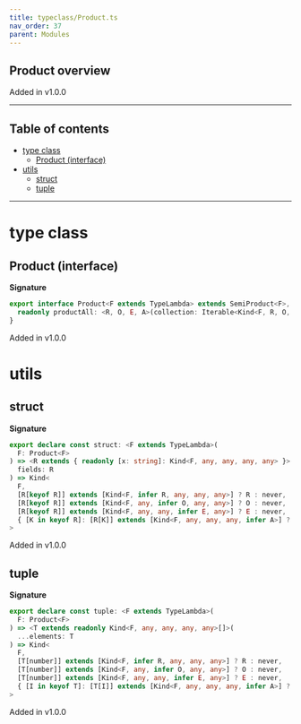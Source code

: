 ```yaml
---
title: typeclass/Product.ts
nav_order: 37
parent: Modules
---
```


## Product overview

Added in v1.0.0

---

<h2 class="text-delta">Table of contents</h2>

- [type class](#type-class)
  - [Product (interface)](#product-interface)
- [utils](#utils)
  - [struct](#struct)
  - [tuple](#tuple)

---

# type class

## Product (interface)

**Signature**

```ts
export interface Product<F extends TypeLambda> extends SemiProduct<F>, Of<F> {
  readonly productAll: <R, O, E, A>(collection: Iterable<Kind<F, R, O, E, A>>) => Kind<F, R, O, E, Array<A>>
}
```

Added in v1.0.0

# utils

## struct

**Signature**

```ts
export declare const struct: <F extends TypeLambda>(
  F: Product<F>
) => <R extends { readonly [x: string]: Kind<F, any, any, any, any> }>(
  fields: R
) => Kind<
  F,
  [R[keyof R]] extends [Kind<F, infer R, any, any, any>] ? R : never,
  [R[keyof R]] extends [Kind<F, any, infer O, any, any>] ? O : never,
  [R[keyof R]] extends [Kind<F, any, any, infer E, any>] ? E : never,
  { [K in keyof R]: [R[K]] extends [Kind<F, any, any, any, infer A>] ? A : never }
>
```

Added in v1.0.0

## tuple

**Signature**

```ts
export declare const tuple: <F extends TypeLambda>(
  F: Product<F>
) => <T extends readonly Kind<F, any, any, any, any>[]>(
  ...elements: T
) => Kind<
  F,
  [T[number]] extends [Kind<F, infer R, any, any, any>] ? R : never,
  [T[number]] extends [Kind<F, any, infer O, any, any>] ? O : never,
  [T[number]] extends [Kind<F, any, any, infer E, any>] ? E : never,
  { [I in keyof T]: [T[I]] extends [Kind<F, any, any, any, infer A>] ? A : never }
>
```

Added in v1.0.0
